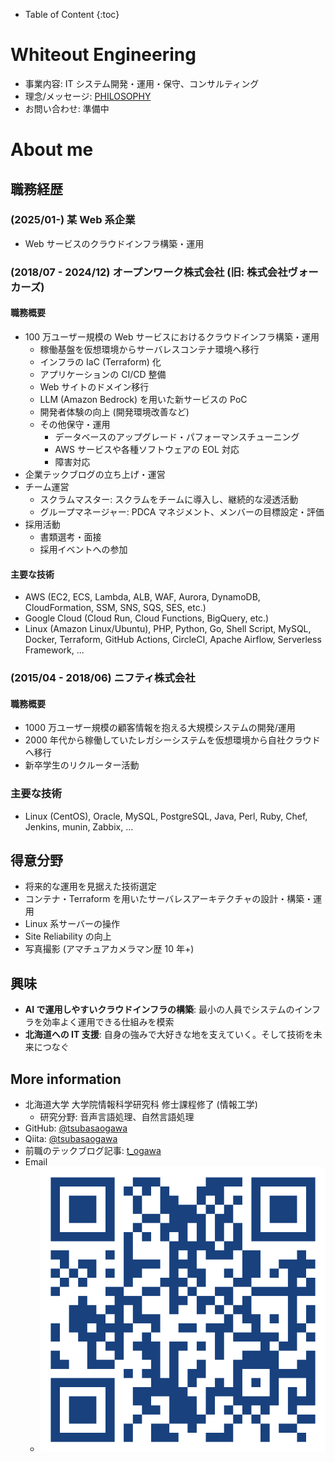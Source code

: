 - Table of Content
{:toc}
# Whiteout Engineering

- 事業内容: IT システム開発・運用・保守、コンサルティング
- 理念/メッセージ: [PHILOSOPHY](./PHILOSOPHY.html)
- お問い合わせ: 準備中

# About me
## 職務経歴
### (2025/01-) 某 Web 系企業

- Web サービスのクラウドインフラ構築・運用
### (2018/07 - 2024/12) オープンワーク株式会社 (旧: 株式会社ヴォーカーズ)

#### 職務概要

- 100 万ユーザー規模の Web サービスにおけるクラウドインフラ構築・運用
	- 稼働基盤を仮想環境からサーバレスコンテナ環境へ移行
	- インフラの IaC (Terraform) 化
	- アプリケーションの CI/CD 整備
	- Web サイトのドメイン移行
	- LLM (Amazon Bedrock) を用いた新サービスの PoC
	- 開発者体験の向上 (開発環境改善など)
	- その他保守・運用
		- データベースのアップグレード・パフォーマンスチューニング
		- AWS サービスや各種ソフトウェアの EOL 対応
		- 障害対応
- 企業テックブログの立ち上げ・運営
- チーム運営
	- スクラムマスター: スクラムをチームに導入し、継続的な浸透活動
	- グループマネージャー: PDCA マネジメント、メンバーの目標設定・評価
- 採用活動
	- 書類選考・面接
	- 採用イベントへの参加
#### 主要な技術

- AWS (EC2, ECS, Lambda, ALB, WAF, Aurora, DynamoDB, CloudFormation, SSM, SNS, SQS, SES, etc.)
- Google Cloud (Cloud Run, Cloud Functions, BigQuery, etc.)
- Linux (Amazon Linux/Ubuntu), PHP, Python, Go, Shell Script, MySQL, Docker, Terraform, GitHub Actions, CircleCI, Apache Airflow, Serverless Framework, ...

### (2015/04 - 2018/06) ニフティ株式会社

#### 職務概要

* 1000 万ユーザー規模の顧客情報を抱える大規模システムの開発/運用  
* 2000 年代から稼働していたレガシーシステムを仮想環境から自社クラウドへ移行
* 新卒学生のリクルーター活動

### 主要な技術

- Linux (CentOS), Oracle, MySQL, PostgreSQL, Java, Perl, Ruby, Chef, Jenkins, munin, Zabbix, ...

## 得意分野

- 将来的な運用を見据えた技術選定
- コンテナ・Terraform を用いたサーバレスアーキテクチャの設計・構築・運用
- Linux 系サーバーの操作
- Site Reliability の向上
- 写真撮影 (アマチュアカメラマン歴 10 年+)

## 興味

- **AI で運用しやすいクラウドインフラの構築**: 最小の人員でシステムのインフラを効率よく運用できる仕組みを模索
- **北海道への IT 支援**: 自身の強みで大好きな地を支えていく。そして技術を未来につなぐ
## More information

- 北海道大学 大学院情報科学研究科 修士課程修了 (情報工学)
	- 研究分野: 音声言語処理、自然言語処理
- GitHub: [@tsubasaogawa](https://github.com/tsubasaogawa)
- Qiita: [@tsubasaogawa](https://qiita.com/tsubasaogawa)
- 前職のテックブログ記事: [t_ogawa](https://techblog.openwork.co.jp/archive/author/t_ogawa)
- Email
	- ![Email](./assets/qr_email.png)

